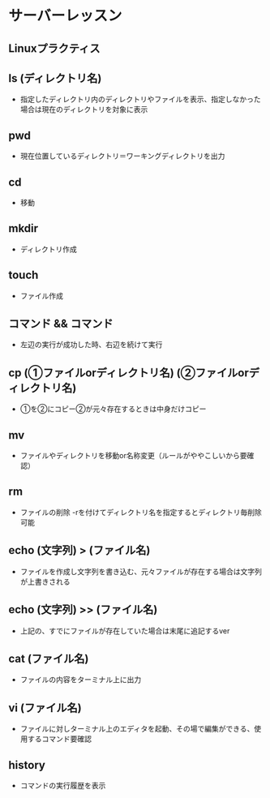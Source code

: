 # サーバーレッスン
Linuxプラクティス
----------------

## ls (ディレクトリ名)  

  - 指定したディレクトリ内のディレクトリやファイルを表示、指定しなかった場合は現在のディレクトリを対象に表示

## pwd  

  - 現在位置しているディレクトリ＝ワーキングディレクトリを出力

## cd  

  - 移動

## mkdir  

  - ディレクトリ作成

## touch  

  - ファイル作成

## コマンド && コマンド  

  - 左辺の実行が成功した時、右辺を続けて実行

## cp (①ファイルorディレクトリ名) (②ファイルorディレクトリ名)  

  - ①を②にコピー②が元々存在するときは中身だけコピー

## mv  

  - ファイルやディレクトリを移動or名称変更（ルールがややこしいから要確認）

## rm  

  - ファイルの削除 -rを付けてディレクトリ名を指定するとディレクトリ毎削除可能

## echo (文字列) > (ファイル名)  

  - ファイルを作成し文字列を書き込む、元々ファイルが存在する場合は文字列が上書きされる

## echo (文字列) >> (ファイル名)    

  - 上記の、すでにファイルが存在していた場合は末尾に追記するver

## cat (ファイル名)  

  - ファイルの内容をターミナル上に出力

## vi (ファイル名)  

  - ファイルに対しターミナル上のエディタを起動、その場で編集ができる、使用するコマンド要確認

## history  

  - コマンドの実行履歴を表示
